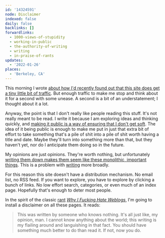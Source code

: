 ```yaml
---
id: '14324591'
node: Disclaimer
indexed: false
daily: false
backlinks: []
forwardlinks:
  - 1000-views-of-stupidity
  - working-in-public
  - the-authority-of-writing
  - writing
  - in-praise-of-rants
updates:
  - '2022-01-26'
places:
  - 'Berkeley, CA'
---
```

This morning I wrote [about how I'd recently found out that this site does get a tiny little bit of traffic](1000-views-of-stupidity.md). But enough traffic to make me stop and think about it for a second with some unease. A second is a bit of an understatement; I thought about it a lot. 

Anyway, the point is that I don't really like people reading this stuff. It's not really meant to be read. I write it because I am exploring ideas and thinking quickly, and [making it public is a way of ensuring that I don't get soft](working-in-public.md). The idea of it being public is enough to make me put in just that extra bit of effort to take something that's a pile of shit into a pile of shit worth having a title and date. Maybe they'll turn into something more than that, but they haven't yet, nor do I anticipate them doing so in the future. 

My opinions are just opinions. They're worth nothing, but unfortunately [writing them down makes them seem like these monolithic, important things](the-authority-of-writing.md). This is a problem with [writing](writing.md) more broadly. 

For this reason this site doesn't have a distribution mechanism. No email list, no RSS feed. If you want to explore, you have to explore by clicking a bunch of links. No low effort search, categories, or even much of an index page. Hopefully that's enough to deter most people. 

In the spirit of the classic [rant](in-praise-of-rants.md) *[Why I Fucking Hate Weblogs](http://mama.indstate.edu/users/bones/WhyIHateWebLogs.html)*, I'm going to install a disclaimer on all these pages. It reads: 

> This was written by someone who knows nothing. It's all just like, my opinion, man. I cannot know anything about the world; this writing is my flailing around and languishing in that fact. You should have something much better to do than read it. If not, now you do. 
